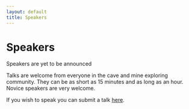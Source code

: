 ```yaml
---
layout: default
title: Speakers
---
```


<div class="post">
	<h1 class="pageTitle">Speakers</h1>
	<p class="intro">Speakers are yet to be announced</p>
    <p>Talks are welcome from everyone in the cave and mine exploring community. They can be as short as 15 minutes and as long as an hour. Novice speakers are very welcome.</p>
    <p>If you wish to speak you can submit a talk <a href="https://forms.gle/t9ZMWqM2mgBW3BKj9">here</a>.</p>
</div>
